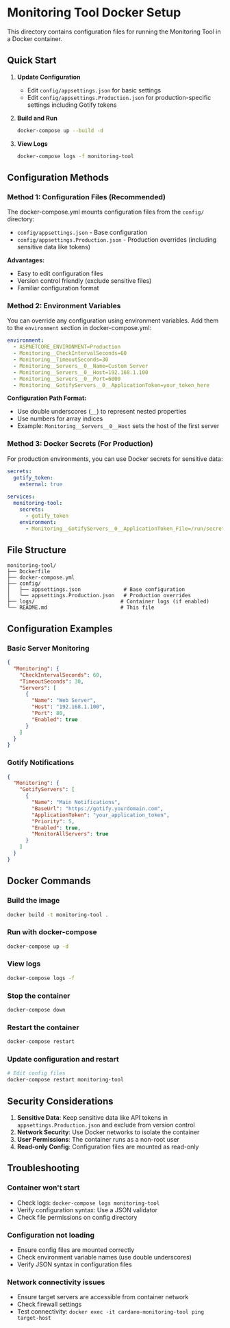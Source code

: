 # Monitoring Tool Docker Setup

This directory contains configuration files for running the Monitoring Tool in a Docker container.

## Quick Start

1. **Update Configuration**
   - Edit `config/appsettings.json` for basic settings
   - Edit `config/appsettings.Production.json` for production-specific settings including Gotify tokens

2. **Build and Run**
   ```bash
   docker-compose up --build -d
   ```

3. **View Logs**
   ```bash
   docker-compose logs -f monitoring-tool
   ```

## Configuration Methods

### Method 1: Configuration Files (Recommended)

The docker-compose.yml mounts configuration files from the `config/` directory:

- `config/appsettings.json` - Base configuration
- `config/appsettings.Production.json` - Production overrides (including sensitive data like tokens)

**Advantages:**
- Easy to edit configuration files
- Version control friendly (exclude sensitive files)
- Familiar configuration format

### Method 2: Environment Variables

You can override any configuration using environment variables. Add them to the `environment` section in docker-compose.yml:

```yaml
environment:
  - ASPNETCORE_ENVIRONMENT=Production
  - Monitoring__CheckIntervalSeconds=60
  - Monitoring__TimeoutSeconds=30
  - Monitoring__Servers__0__Name=Custom Server
  - Monitoring__Servers__0__Host=192.168.1.100
  - Monitoring__Servers__0__Port=6000
  - Monitoring__GotifyServers__0__ApplicationToken=your_token_here
```

**Configuration Path Format:**
- Use double underscores (`__`) to represent nested properties
- Use numbers for array indices
- Example: `Monitoring__Servers__0__Host` sets the host of the first server

### Method 3: Docker Secrets (For Production)

For production environments, you can use Docker secrets for sensitive data:

```yaml
secrets:
  gotify_token:
    external: true
    
services:
  monitoring-tool:
    secrets:
      - gotify_token
    environment:
      - Monitoring__GotifyServers__0__ApplicationToken_File=/run/secrets/gotify_token
```

## File Structure

```
monitoring-tool/
├── Dockerfile
├── docker-compose.yml
├── config/
│   ├── appsettings.json              # Base configuration
│   └── appsettings.Production.json   # Production overrides
├── logs/                            # Container logs (if enabled)
└── README.md                        # This file
```

## Configuration Examples

### Basic Server Monitoring
```json
{
  "Monitoring": {
    "CheckIntervalSeconds": 60,
    "TimeoutSeconds": 30,
    "Servers": [
      {
        "Name": "Web Server",
        "Host": "192.168.1.100",
        "Port": 80,
        "Enabled": true
      }
    ]
  }
}
```

### Gotify Notifications
```json
{
  "Monitoring": {
    "GotifyServers": [
      {
        "Name": "Main Notifications",
        "BaseUrl": "https://gotify.yourdomain.com",
        "ApplicationToken": "your_application_token",
        "Priority": 5,
        "Enabled": true,
        "MonitorAllServers": true
      }
    ]
  }
}
```

## Docker Commands

### Build the image
```bash
docker build -t monitoring-tool .
```

### Run with docker-compose
```bash
docker-compose up -d
```

### View logs
```bash
docker-compose logs -f
```

### Stop the container
```bash
docker-compose down
```

### Restart the container
```bash
docker-compose restart
```

### Update configuration and restart
```bash
# Edit config files
docker-compose restart monitoring-tool
```

## Security Considerations

1. **Sensitive Data**: Keep sensitive data like API tokens in `appsettings.Production.json` and exclude from version control
2. **Network Security**: Use Docker networks to isolate the container
3. **User Permissions**: The container runs as a non-root user
4. **Read-only Config**: Configuration files are mounted as read-only

## Troubleshooting

### Container won't start
- Check logs: `docker-compose logs monitoring-tool`
- Verify configuration syntax: Use a JSON validator
- Check file permissions on config directory

### Configuration not loading
- Ensure config files are mounted correctly
- Check environment variable names (use double underscores)
- Verify JSON syntax in configuration files

### Network connectivity issues
- Ensure target servers are accessible from container network
- Check firewall settings
- Test connectivity: `docker exec -it cardano-monitoring-tool ping target-host`